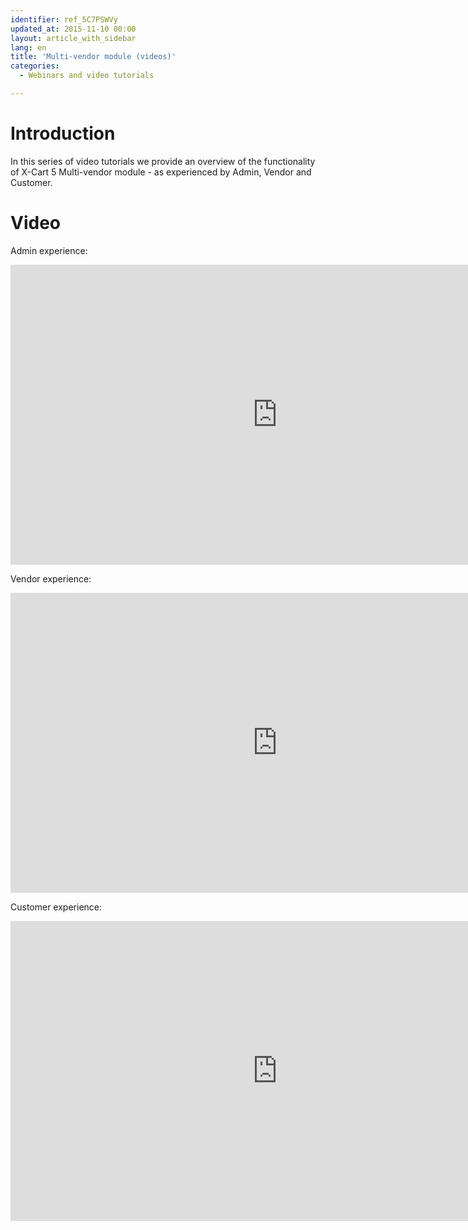 ```yaml
---
identifier: ref_5C7PSWVy
updated_at: 2015-11-10 00:00
layout: article_with_sidebar
lang: en
title: 'Multi-vendor module (videos)'
categories:
  - Webinars and video tutorials

---
```



# Introduction

In this series of video tutorials we provide an overview of the functionality of X-Cart 5 Multi-vendor module - as experienced by Admin, Vendor and Customer.  

# Video

Admin experience:

<iframe class="youtube-player" type="text/html" style="width: 853px; height: 480px" src="http://www.youtube.com/embed/5GKoZNRPmJA" frameborder="0"></iframe>

Vendor experience:

<iframe class="youtube-player" type="text/html" style="width: 853px; height: 480px" src="http://www.youtube.com/embed/DzJpoRjJkZc" frameborder="0"></iframe>

Customer experience:

<iframe class="youtube-player" type="text/html" style="width: 853px; height: 480px" src="http://www.youtube.com/embed/B0DlNI_egHM" frameborder="0"></iframe>